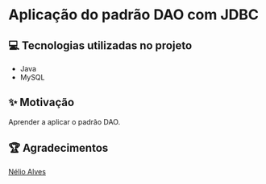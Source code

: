 # Aplicação do padrão DAO com JDBC

## 💻 Tecnologias utilizadas no projeto

- Java
- MySQL

## ✨ Motivação

Aprender a aplicar o padrão DAO.

## 🏆 Agradecimentos

[Nélio Alves](https://www.udemy.com/course/java-curso-completo/)
